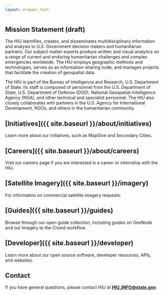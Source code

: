 ```yaml
---
layout: wrapper_text
---
```


## Mission Statement (draft)

The HIU identifies, creates, and disseminates multidisciplinary information and analysis to U.S. Government decision makers and humanitarian partners. Our subject matter experts produce written and visual analytics on a range of current and enduring humanitarian challenges and complex emergencies worldwide. The HIU employs geographic methods and technologies, serves as an information-sharing node, and manages projects that facilitate the creation of geospatial data.

The HIU is part of the Bureau of Intelligence and Research, U.S. Department of State. Its staff  is composed of personnel from the U.S. Department of State, U.S. Department of Defense (DOD), National Geospatial-Intelligence Agency (NGA), and other technical and specialist personnel. The HIU also closely collaborates with partners in the U.S. Agency for International Development, NGOs, and others in the humanitarian community.

## [Initiatives]({{ site.baseurl }}/about/initiatives)

Learn more about our initiatives, such as MapGive and Secondary Cities.

## [Careers]({{ site.baseurl }}/about/careers)

Visit our careers page if you are interested in a career or internship with the HIU.

## [Satellite Imagery]({{ site.baseurl }}/imagery)

For information on commercial satellite imagery requests.

## [Guides]({{ site.baseurl }}/guides)

Browse through our open guide collection, including guides on GeoNode and our Imagery to the Crowd workflow.

## [Developer]({{ site.baseurl }}/developer)

Learn more about our open source software, developer resources, APIs, and websites.

## Contact

If you have general questions, please contact HIU at **[HIU_INFO@state.gov](mailto:HIU_INFO@state.gov)**.

